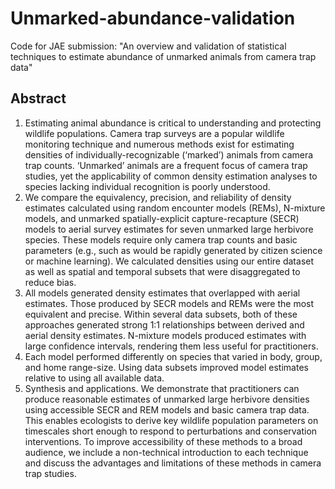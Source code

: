 # Unmarked-abundance-validation
Code for JAE submission: "An overview and validation of statistical techniques to estimate abundance of unmarked animals from camera trap data"

## Abstract 
1.	Estimating animal abundance is critical to understanding and protecting wildlife populations. Camera trap surveys are a popular wildlife monitoring technique and numerous methods exist for estimating densities of individually-recognizable (‘marked’) animals from camera trap counts. ‘Unmarked’ animals are a frequent focus of camera trap studies, yet the applicability of common density estimation analyses to species lacking individual recognition is poorly understood.
2.	We compare the equivalency, precision, and reliability of density estimates calculated using random encounter models (REMs), N-mixture models, and unmarked spatially-explicit capture-recapture (SECR) models to aerial survey estimates for seven unmarked large herbivore species. These models require only camera trap counts and basic parameters (e.g., such as would be rapidly generated by citizen science or machine learning). We calculated densities using our entire dataset as well as spatial and temporal subsets that were disaggregated to reduce bias. 
3.	All models generated density estimates that overlapped with aerial estimates. Those produced by SECR models and REMs were the most equivalent and precise. Within several data subsets, both of these approaches generated strong 1:1 relationships between derived and aerial density estimates. N-mixture models produced estimates with large confidence intervals, rendering them less useful for practitioners. 
4.	Each model performed differently on species that varied in body, group, and home range-size. Using data subsets improved model estimates relative to using all available data. 
5.	Synthesis and applications. We demonstrate that practitioners can produce reasonable estimates of unmarked large herbivore densities using accessible SECR and REM models and basic camera trap data. This enables ecologists to derive key wildlife population parameters on timescales short enough to respond to perturbations and conservation interventions. To improve accessibility of these methods to a broad audience, we include a non-technical introduction to each technique 
and discuss the advantages and limitations of these methods in camera trap studies. 
